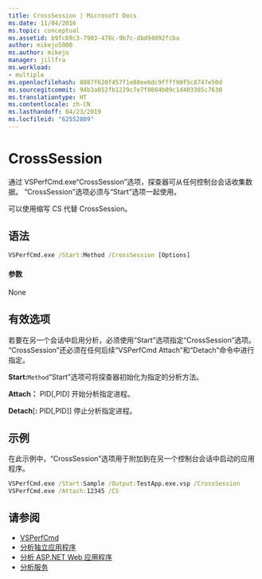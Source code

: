 ```yaml
---
title: CrossSession | Microsoft Docs
ms.date: 11/04/2016
ms.topic: conceptual
ms.assetid: b9fcb9c3-7903-478c-9b7c-dbd94092fcba
author: mikejo5000
ms.author: mikejo
manager: jillfra
ms.workload:
- multiple
ms.openlocfilehash: 8087f620f457f1e88ee6dc9ffff90f5c8747e50d
ms.sourcegitcommit: 94b3a052fb1229c7e7f8804b09c1d403385c7630
ms.translationtype: HT
ms.contentlocale: zh-CN
ms.lasthandoff: 04/23/2019
ms.locfileid: "62552809"
---
```

# <a name="crosssession"></a>CrossSession
通过 VSPerfCmd.exe“CrossSession”选项，探查器可从任何控制台会话收集数据。 “CrossSession”选项必须与“Start”选项一起使用。

 可以使用缩写 CS 代替 CrossSession。

## <a name="syntax"></a>语法

```cmd
VSPerfCmd.exe /Start:Method /CrossSession [Options]
```

#### <a name="parameters"></a>参数
 None

## <a name="valid-options"></a>有效选项
 若要在另一个会话中启用分析，必须使用“Start”选项指定“CrossSession”选项。 “CrossSession”还必须在任何后续“VSPerfCmd Attach”和“Detach”命令中进行指定。

 **Start:**`Method`“Start”选项可将探查器初始化为指定的分析方法。

 **Attach：** PID[,PID] 开始分析指定进程。

 **Detach**[**:** PID[,PID]] 停止分析指定进程。

## <a name="example"></a>示例
 在此示例中，“CrossSession”选项用于附加到在另一个控制台会话中启动的应用程序。

```cmd
VSPerfCmd.exe /Start:Sample /Output:TestApp.exe.vsp /CrossSession
VSPerfCmd.exe /Attach:12345 /CS
```

## <a name="see-also"></a>请参阅
- [VSPerfCmd](../profiling/vsperfcmd.md)
- [分析独立应用程序](../profiling/command-line-profiling-of-stand-alone-applications.md)
- [分析 ASP.NET Web 应用程序](../profiling/command-line-profiling-of-aspnet-web-applications.md)
- [分析服务](../profiling/command-line-profiling-of-services.md)